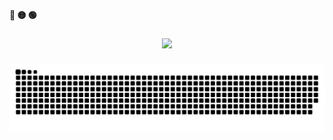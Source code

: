 <!-- Macos like icons -->
 <p align="left"><b><he>🔴 🟡 🟢</he></b></p>
 <p>
 <h3 align="center">

<img src="https://readme-typing-svg.demolab.com/?lines=$+Sudo,+-->+UN1QU3+:):&font=Fira%20Code&center=true&width=440&height=45&color=f75c7e&vCenter=true&pause=10&size=22" />
<br>
</br>
<picture>
  <source media="(prefers-color-scheme: dark)" srcset="https://raw.githubusercontent.com/platane/platane/output/github-contribution-grid-snake-dark.svg">
  <source media="(prefers-color-scheme: light)" srcset="https://raw.githubusercontent.com/platane/platane/output/github-contribution-grid-snake.svg">
  <img alt="github contribution grid snake animation" src="https://raw.githubusercontent.com/platane/platane/output/github-contribution-grid-snake.svg">
</picture>


 
```
